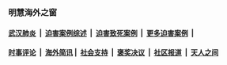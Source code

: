 
### 明慧海外之窗

####  [武汉肺炎](indexes/365.md?t=03151100) &nbsp;|&nbsp;  [迫害案例综述](indexes/328.md?t=03151100) &nbsp;|&nbsp; [迫害致死案例](indexes/277.md?t=03151100)  &nbsp;|&nbsp; [更多迫害案例](indexes/81.md?t=03151100)  &nbsp;|&nbsp; 
####  [时事评论](indexes/19.md?t=03151100) &nbsp;|&nbsp; [海外简讯](indexes/245.md?t=03151100)&nbsp;|&nbsp;  [社会支持](indexes/140.md?t=03151100) &nbsp;|&nbsp; [褒奖决议](indexes/282.md?t=03151100) &nbsp;|&nbsp; [社区报道](indexes/91.md?t=03151100)  &nbsp;|&nbsp; [天人之间](indexes/78.md?t=03151100) 

